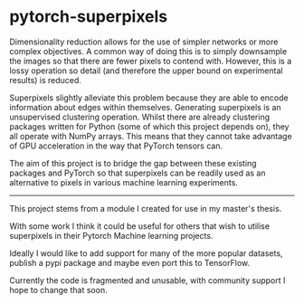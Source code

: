 # pytorch-superpixels
Dimensionality reduction allows for the use of simpler networks or more complex objectives. A common way of doing this is to simply downsample the images so that there are fewer pixels to contend with. However, this is a lossy operation so detail (and therefore the upper bound on experimental results) is reduced.

Superpixels slightly alleviate this problem because they are able to encode information about edges within themselves. Generating superpixels is an unsupervised clustering operation. Whilst there are already clustering packages written for Python (some of which this project depends on), they all operate with NumPy arrays. This means that they cannot take advantage of GPU acceleration in the way that PyTorch tensors can.

The aim of this project is to bridge the gap between these existing packages and PyTorch so that superpixels can be readily used as an alternative to pixels in various machine learning experiments.
_______________________________________

This project stems from a module I created for use in my master's thesis.

With some work I think it could be useful for others that wish to utilise superpixels in their Pytorch Machine learning projects.

Ideally I would like to add support for many of the more popular datasets, publish a pypi package and maybe even port this to TensorFlow.

Currently the code is fragmented and unusable, with community support I hope to change that soon.
